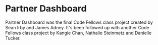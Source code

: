 # Partner Dashboard 

Partner Dashboard was the final Code Fellows class project created by Sean Irby and James Adney. It's been followed up with another Code Fellows class project by Kangie Chan, Nathalie Steinmetz and Danielle Tucker.
